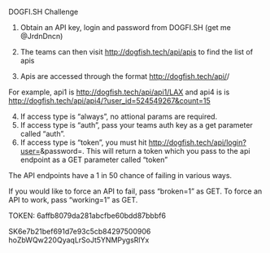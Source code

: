 DOGFI.SH Challenge
1.  Obtain an API key, login and password from DOGFI.SH
(get me @JrdnDncn)

2.  The teams can then visit http://dogfish.tech/api/apis to find the list of apis

3.  Apis are accessed through the format http://dogfish.tech/api/<endpoint>/<params>

For example, api1 is http://dogfish.tech/api/api1/LAX and api4 is is http://dogfish.tech/api/api4/?user_id=524549267&count=15

4.  If access type is “always”, no attional params are required.
5.  If access type is “auth”, pass your teams auth key as a get parameter called “auth”.
6.  If access type is “token”, you must hit http://dogfish.tech/api/login?user=<user>&password=<password>. This will return a token which you pass to the api endpoint as a GET parameter called “token”

The API endpoints have a 1 in 50 chance of failing in various ways. 

If you would like to force an API to fail, pass “broken=1” as GET. To force an API to work, pass “working=1” as GET.


TOKEN: 6affb8079da281abcfbe60bdd87bbbf6

SK6e7b21bef691d7e93c5cb84297500906
hoZbWQw220QyaqLrSoJt5YNMPygsRlYx
